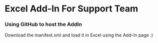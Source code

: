 # **Excel Add-In For Support Team**

### Using GitHub to host the AddIn

Download the manifest.xml and load it in Excel using the Add-In page :)

